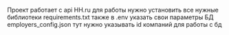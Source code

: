 Проект работает с api HH.ru
для работы нужно установить все нужные библиотеки requirements.txt
также в .env указать свои параметры БД
employers_config.json тут нужно указывать id компаний для работы с бд
